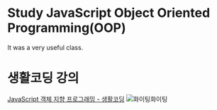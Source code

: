 # Study JavaScript Object Oriented Programming(OOP)
It was a very useful class.

생활코딩 강의
=============
[JavaScript 객체 지향 프로그래밍 - 생활코딩](https://opentutorials.org/module/4047)
![화이팅화이팅](https://i.ytimg.com/vi_webp/DHIlPmJUDzk/maxresdefault.webp)

